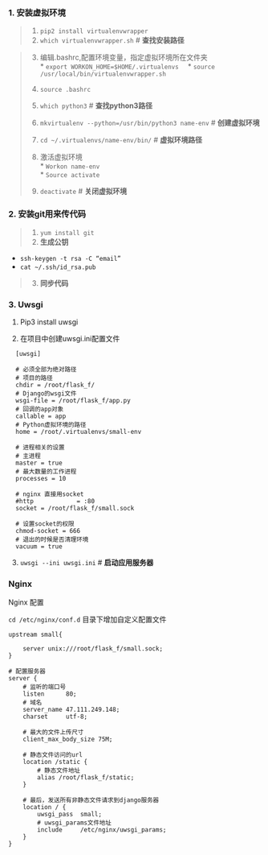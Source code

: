 ### 1. 安装虚拟环境  

> 1. `pip2 install virtualenvwrapper`   
> 2. `which virtualenvwrapper.sh` # **查找安装路径**   

> 3. 编辑.bashrc,配置环境变量，指定虚拟环境所在文件夹  
    * `export WORKON_HOME=$HOME/.virtualenvs  `
    * `source /usr/local/bin/virtualenvwrapper.sh`
>    
> 4. `source .bashrc`  
> 5. `which python3` # **查找python3路径**  
> 6. `mkvirtualenv --python=/usr/bin/python3 name-env` # **创建虚拟环境**  
> 7. `cd ~/.virtualenvs/name-env/bin/`  # **虚拟环境路径**  
> 8. 激活虚拟环境  
    * `Workon name-env`  
    * `Source activate`  
> 9. `deactivate`    # **关闭虚拟环境**  

### 2. 安装git用来传代码  
> 1. `yum install git`
> 2. **生成公钥**
  * `ssh-keygen -t rsa -C “email”`
  * `cat ~/.ssh/id_rsa.pub`
> 3. **同步代码**
### 3. Uwsgi
  1. Pip3 install uwsgi

  2. 在项目中创建uwsgi.ini配置文件
```shell
  [uwsgi]

  # 必须全部为绝对路径
  # 项目的路径
  chdir = /root/flask_f/
  # Django的wsgi文件
  wsgi-file = /root/flask_f/app.py
  # 回调的app对象
  callable = app
  # Python虚拟环境的路径
  home = /root/.virtualenvs/small-env

  # 进程相关的设置
  # 主进程
  master = true
  # 最大数量的工作进程
  processes = 10

  # nginx 直接用socket
  #http            = :80
  socket = /root/flask_f/small.sock

  # 设置socket的权限
  chmod-socket = 666
  # 退出的时候是否清理环境
  vacuum = true
```
  3. `uwsgi --ini uwsgi.ini` # **启动应用服务器**

### Nginx
  Nginx 配置

  `cd /etc/nginx/conf.d` 目录下增加自定义配置文件

```shell
upstream small{

    server unix:///root/flask_f/small.sock;
}

# 配置服务器
server {
    # 监听的端口号
    listen      80;
    # 域名
    server_name 47.111.249.148;
    charset     utf-8;

    # 最大的文件上传尺寸
    client_max_body_size 75M;  

    # 静态文件访问的url
    location /static {
        # 静态文件地址
        alias /root/flask_f/static;
    }

    # 最后，发送所有非静态文件请求到django服务器
    location / {
        uwsgi_pass  small;
        # uwsgi_params文件地址
        include     /etc/nginx/uwsgi_params;
    }
}
```
